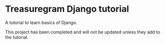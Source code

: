 # Treasuregram Django tutorial

A tutorial to learn basics of Django.

This project has been completed and will not be updated unless they add to the tutorial.
